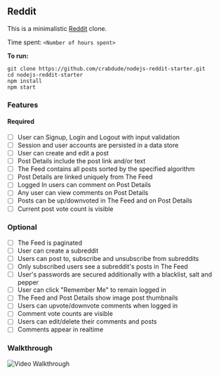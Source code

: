 ## Reddit

This is a minimalistic [Reddit](https://www.reddit.com) clone.


Time spent: `<Number of hours spent>`

**To run:**

```
git clone https://github.com/crabdude/nodejs-reddit-starter.git
cd nodejs-reddit-starter
npm install
npm start
```

### Features

#### Required

- [ ] User can Signup, Login and Logout with input validation
- [ ] Session and user accounts are persisted in a data store
- [ ] User can create and edit a post
- [ ] Post Details include the post link and/or text
- [ ] The Feed contains all posts sorted by the specified algorithm
- [ ] Post Details are linked uniquely from The Feed
- [ ] Logged In users can comment on Post Details
- [ ] Any user can view comments on Post Details
- [ ] Posts can be up/downvoted in The Feed and on Post Details
- [ ] Current post vote count is visible

### Optional

- [ ] The Feed is paginated
- [ ] User can create a subreddit
- [ ] Users can post to, subscribe and unsubscribe from subreddits
- [ ] Only subscribed users see a subreddit's posts in The Feed
- [ ] User's passwords are secured additionally with a blacklist, salt and pepper
- [ ] User can click "Remember Me" to remain logged in
- [ ] The Feed and Post Details show image post thumbnails
- [ ] Users can upvote/downvote comments when logged in
- [ ] Comment vote counts are visible
- [ ] Users can edit/delete their comments and posts
- [ ] Comments appear in realtime

### Walkthrough

![Video Walkthrough](...)




